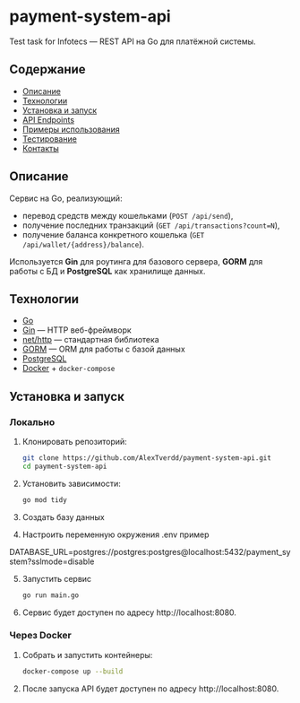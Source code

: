 # payment-system-api

Test task for Infotecs — REST API на Go для платёжной системы.

## Содержание

- [Описание](#описание)  
- [Технологии](#технологии)  
- [Установка и запуск](#установка-и-запуск)  
- [API Endpoints](#api-endpoints)  
- [Примеры использования](#примеры-использования)  
- [Тестирование](#тестирование)  
- [Контакты](#контакты)

## Описание

Сервис на Go, реализующий:
- перевод средств между кошельками (`POST /api/send`),
- получение последних транзакций (`GET /api/transactions?count=N`),
- получение баланса конкретного кошелька (`GET /api/wallet/{address}/balance`).

Используется **Gin** для роутинга для базового сервера, **GORM** для работы с БД и **PostgreSQL** как хранилище данных.

## Технологии

- [Go](https://go.dev/)  
- [Gin](https://github.com/gin-gonic/gin) — HTTP веб-фреймворк  
- [net/http](https://pkg.go.dev/net/http) — стандартная библиотека  
- [GORM](https://gorm.io/) — ORM для работы с базой данных  
- [PostgreSQL](https://www.postgresql.org/)  
- [Docker](https://www.docker.com/) + `docker-compose`

## Установка и запуск

### Локально

1. Клонировать репозиторий:
   ```bash
   git clone https://github.com/AlexTverdd/payment-system-api.git
   cd payment-system-api
   
2. Установить зависимости:
    ```bash
    go mod tidy

3. Создать базу данных

4. Настроить переменную окружения .env пример

DATABASE_URL=postgres://postgres:postgres@localhost:5432/payment_system?sslmode=disable

5. Запустить сервис 
    ```bash
    go run main.go

6. Сервис будет доступен по адресу http://localhost:8080.

### Через Docker

1. Собрать и запустить контейнеры:
    ```bash
    docker-compose up --build

2. После запуска API будет доступен по адресу http://localhost:8080.
